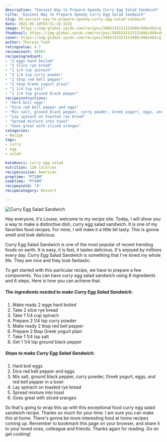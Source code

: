 ```yaml
---
description: "Easiest Way to Prepare Speedy Curry Egg Salad Sandwich"
title: "Easiest Way to Prepare Speedy Curry Egg Salad Sandwich"
slug: 69-easiest-way-to-prepare-speedy-curry-egg-salad-sandwich
date: 2021-05-10T03:51:19.523Z
image: https://img-global.cpcdn.com/recipes/5685333323153408/680x482cq70/curry-egg-salad-sandwich-recipe-main-photo.jpg
thumbnail: https://img-global.cpcdn.com/recipes/5685333323153408/680x482cq70/curry-egg-salad-sandwich-recipe-main-photo.jpg
cover: https://img-global.cpcdn.com/recipes/5685333323153408/680x482cq70/curry-egg-salad-sandwich-recipe-main-photo.jpg
author: Theresa Todd
ratingvalue: 4.7
reviewcount: 40963
recipeingredient:
- "2 eggs hard boiled"
- "2 slice rye bread"
- "1 1/4 cup spinach"
- "2 1/4 tsp curry powder"
- "2 tbsp red bell pepper"
- "2 tbsp Greek yogurt plain"
- "1 1/4 tsp salt"
- "1 1/4 tsp ground black pepper"
recipeinstructions:
- "Hard boil eggs"
- "Dice red bell pepper and eggs"
- "Mix salt, ground black pepper, curry powder, Greek yogurt, eggs, and red bell pepper in a bowl"
- "Lay spinach on toasted rye bread"
- "Spread mixture into toast"
- "Goes great with sliced oranges"
categories:
- Recipe
tags:
- curry
- egg
- salad

katakunci: curry egg salad 
nutrition: 120 calories
recipecuisine: American
preptime: "PT28M"
cooktime: "PT49M"
recipeyield: "4"
recipecategory: Dessert

---
```



![Curry Egg Salad Sandwich](https://img-global.cpcdn.com/recipes/5685333323153408/680x482cq70/curry-egg-salad-sandwich-recipe-main-photo.jpg)

Hey everyone, it's Louise, welcome to my recipe site. Today, I will show you a way to make a distinctive dish, curry egg salad sandwich. It is one of my favorites food recipes. For mine, I will make it a little bit tasty. This is gonna smell and look delicious.

Curry Egg Salad Sandwich is one of the most popular of recent trending foods on earth. It is easy, it is fast, it tastes delicious. It's enjoyed by millions every day. Curry Egg Salad Sandwich is something that I've loved my whole life. They are nice and they look fantastic.




To get started with this particular recipe, we have to prepare a few components. You can have curry egg salad sandwich using 8 ingredients and 6 steps. Here is how you can achieve that.

<!--inarticleads1-->

##### The ingredients needed to make Curry Egg Salad Sandwich:

1. Make ready 2 eggs hard boiled
1. Take 2 slice rye bread
1. Take 1 1/4 cup spinach
1. Prepare 2 1/4 tsp curry powder
1. Make ready 2 tbsp red bell pepper
1. Prepare 2 tbsp Greek yogurt plain
1. Take 1 1/4 tsp salt
1. Get 1 1/4 tsp ground black pepper




<!--inarticleads2-->

##### Steps to make Curry Egg Salad Sandwich:

1. Hard boil eggs
1. Dice red bell pepper and eggs
1. Mix salt, ground black pepper, curry powder, Greek yogurt, eggs, and red bell pepper in a bowl
1. Lay spinach on toasted rye bread
1. Spread mixture into toast
1. Goes great with sliced oranges




So that's going to wrap this up with this exceptional food curry egg salad sandwich recipe. Thanks so much for your time. I am sure you can make this at home. There's gonna be more interesting food at home recipes coming up. Remember to bookmark this page on your browser, and share it to your loved ones, colleague and friends. Thanks again for reading. Go on get cooking!
